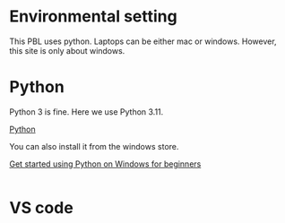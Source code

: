 # Environmental setting
This PBL uses python. Laptops can be either mac or windows. However, this site is only about windows.
# Python
Python 3 is fine. Here we use Python 3.11.

[Python](https://www.python.org/downloads/)

You can also install it from the windows store.

[Get started using Python on Windows for beginners](https://learn.microsoft.com/en-us/windows/python/beginners)


```bash

```
# VS code
